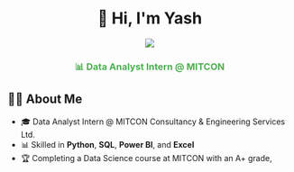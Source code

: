 <h1 align="center">👋 Hi, I'm Yash</h1>

<p align="center">
  <img src="https://readme-typing-svg.herokuapp.com?size=24&color=FF5733&center=true&vCenter=true&lines=Data+Analyst;Data+Scientist" />
</p>

<h3 align="center" style="color:#4CAF50;">📊 Data Analyst Intern @ MITCON</h3>

## 🧑‍💻 About Me
- 🎓 Data Analyst Intern @ MITCON Consultancy & Engineering Services Ltd.
- 📊 Skilled in **Python**, **SQL**, **Power BI**, and **Excel**
- 🏆 Completing a Data Science course at MITCON with an A+ grade,


